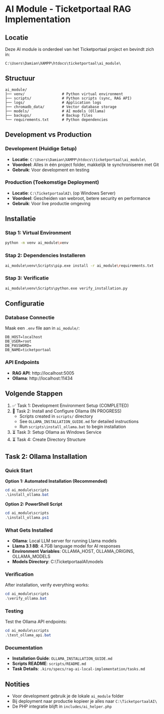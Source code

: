 # AI Module - Ticketportaal RAG Implementation

## Locatie

Deze AI module is onderdeel van het Ticketportaal project en bevindt zich in:
```
C:\Users\Damian\XAMPP\htdocs\ticketportaal\ai_module\
```

## Structuur

```
ai_module/
├── venv/                 # Python virtual environment
├── scripts/              # Python scripts (sync, RAG API)
├── logs/                 # Application logs
├── chromadb_data/        # Vector database storage
├── models/               # AI models (Ollama)
├── backups/              # Backup files
└── requirements.txt      # Python dependencies
```

## Development vs Production

### Development (Huidige Setup)
- **Locatie**: `C:\Users\Damian\XAMPP\htdocs\ticketportaal\ai_module\`
- **Voordeel**: Alles in één project folder, makkelijk te synchroniseren met Git
- **Gebruik**: Voor development en testing

### Production (Toekomstige Deployment)
- **Locatie**: `C:\TicketportaalAI\` (op Windows Server)
- **Voordeel**: Gescheiden van webroot, betere security en performance
- **Gebruik**: Voor live productie omgeving

## Installatie

### Stap 1: Virtual Environment
```bash
python -m venv ai_module\venv
```

### Stap 2: Dependencies Installeren
```bash
ai_module\venv\Scripts\pip.exe install -r ai_module\requirements.txt
```

### Stap 3: Verificatie
```bash
ai_module\venv\Scripts\python.exe verify_installation.py
```

## Configuratie

### Database Connectie
Maak een `.env` file aan in `ai_module/`:
```
DB_HOST=localhost
DB_USER=root
DB_PASSWORD=
DB_NAME=ticketportaal
```

### API Endpoints
- **RAG API**: http://localhost:5005
- **Ollama**: http://localhost:11434

## Volgende Stappen

1. ✅ Task 1: Development Environment Setup (COMPLETED)
2. 🔄 Task 2: Install and Configure Ollama (IN PROGRESS)
   - Scripts created in `scripts/` directory
   - See `OLLAMA_INSTALLATION_GUIDE.md` for detailed instructions
   - Run `scripts\install_ollama.bat` to begin installation
3. ⏳ Task 3: Setup Ollama as Windows Service
4. ⏳ Task 4: Create Directory Structure

## Task 2: Ollama Installation

### Quick Start

**Option 1: Automated Installation (Recommended)**
```powershell
cd ai_module\scripts
.\install_ollama.bat
```

**Option 2: PowerShell Script**
```powershell
cd ai_module\scripts
.\install_ollama.ps1
```

### What Gets Installed

- **Ollama**: Local LLM server for running Llama models
- **Llama 3.1 8B**: 4.7GB language model for AI responses
- **Environment Variables**: OLLAMA_HOST, OLLAMA_ORIGINS, OLLAMA_MODELS
- **Models Directory**: C:\TicketportaalAI\models

### Verification

After installation, verify everything works:
```powershell
cd ai_module\scripts
.\verify_ollama.bat
```

### Testing

Test the Ollama API endpoints:
```powershell
cd ai_module\scripts
.\test_ollama_api.bat
```

### Documentation

- **Installation Guide**: `OLLAMA_INSTALLATION_GUIDE.md`
- **Scripts README**: `scripts/README.md`
- **Task Details**: `.kiro/specs/rag-ai-local-implementation/tasks.md`

## Notities

- Voor development gebruik je de lokale `ai_module` folder
- Bij deployment naar productie kopieer je alles naar `C:\TicketportaalAI\`
- De PHP integratie blijft in `includes/ai_helper.php`
